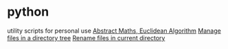 # python
utility scripts for personal use
[Abstract Maths, Euclidean Algorithm](am.py)
[Manage files in a directory tree](fileMgr.py)
[Rename files in current directory](rename.py)
